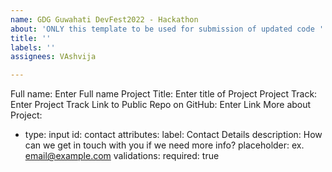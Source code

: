 ```yaml
---
name: GDG Guwahati DevFest2022 - Hackathon
about: 'ONLY this template to be used for submission of updated code '
title: ''
labels: ''
assignees: VAshvija

---
```


Full name: Enter Full name
Project Title: Enter title of Project
Project Track: Enter Project Track
Link to Public Repo on GitHub: Enter Link
More about Project:
- type: input
    id: contact
    attributes:
      label: Contact Details
      description: How can we get in touch with you if we need more info?
      placeholder: ex. email@example.com
    validations:
      required: true
